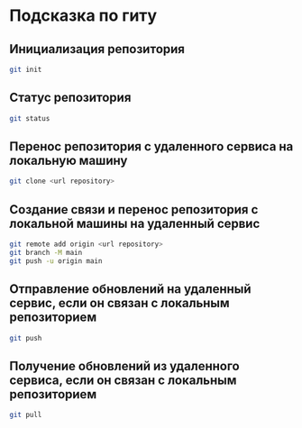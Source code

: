 # Подсказка по гиту

## Инициализация репозитория

```sh
git init
```

## Статус репозитория

```sh
git status
```

## Перенос репозитория с удаленного сервиса на локальную машину
```sh
git clone <url repository>
```

## Создание связи и перенос репозитория с локальной машины на удаленный сервис
```sh
git remote add origin <url repository>
git branch -M main
git push -u origin main
```

## Отправление обновлений на удаленный сервис, если он связан с локальным репозиторием
```sh
git push
```

## Получение обновлений из удаленного сервиса, если он связан с локальным репозиторием
```sh
git pull
```

